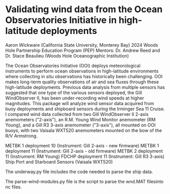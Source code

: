 # Validating wind data from the Ocean Observatories Initiative in high-latitude deployments

Aaron Wickware (California State University, Monterey Bay)
2024 Woods Hole Partnership Education Program (PEP)
Mentors: Dr. Andrew Reed and Dr. Stace Beaulieu (Woods Hole Oceanographic Institution)

The Ocean Observatories Initiative (OOI) deploys meteorological instruments to perform ocean observations in high-latitude environments where collecting in situ observations has historically been challenging. OOI makes long-term quality observations of air and sea fluxes through these high-latitude deployments. Previous data analysis from multiple sensors has suggested that one type of the various sensors deployed, the Gill WindObserver II, has been under-recording wind speeds at higher magnitudes. This package will analyze wind sensor data acquired from buoy deployments and shipboard sensors during the Irminger Sea 11 Cruise. I compared wind data collected from two Gill WindObserver II 2-axis anemometers ("2-axis"), an R.M. Young Wind Monitor anemometer (RM Young), and a Gill R3 3-axis anemometer ("3-axis"), all mounted on OOI buoys, with two Vaisala WXT520 anemometers mounted on the bow of the R/V Armstrong.

METBK 1 deployment 10 (Instrument: Gill 2-axis - new firmware)
METBK 1 deployment 11 (Instrument: Gill 2-axis - old firmware)
METBK 2 deployment 11 (Instrument: RM Young)
FDCHP deployment 11 (Instrument: Gill R3 3-axis)
Ship Port and Starboard Sensors (Vaisala WXT520)

The underway.py file includes the code needed to parse the ship data.

The parse-wind-modules.py file is the script to parse the wnd.MAT filesinto nc files.
